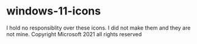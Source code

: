 # windows-11-icons
I hold no responsiblity over these icons. I did not make them and they are not mine. Copyright Microsoft 2021 all rights reserved
